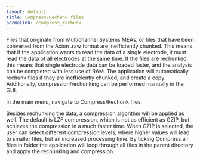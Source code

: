 ```yaml
---
layout: default
title: Compress/Rechunk files
permalink: /compress_rechunk
---
```


Files that originate from Multichannel Systems MEAs, or files that have been converted from the Axion .raw format are inefficiently chunked. This means that if the application wants to read the data of a single electrode, it must read the data of all electrodes at the same time. If the files are rechunked, this means that single electrode data can be loaded faster, and the analysis can be completed with less use of RAM. The application will automatically rechunk files if they are inefficiently chunked, and create a copy. Additionally, compression/rechunking can be performed manually in the GUI.

In the main menu, navigate to Compress/Rechunk files.
 
Besides rechunking the data, a compression algorithm will be applied as well. The default is LZF compression, which is not as efficient as GZIP, but achieves the compression in a much faster time. When GZIP is selected, the user can select different compression levels, where higher values will lead to smaller files, but an increased processing time.
By ticking Compress all files in folder the application will loop through all files in the parent directory and apply the rechunking and compression.
